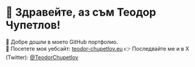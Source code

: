 # 👋 Здравейте, аз съм Теодор Чупетлов!

🚀 Добре дошли в моето GitHub портфолио.  
🔗 Посетете моя уебсайт: [teodor-chupetlov.eu](https://teodor-chupetlov.eu)
👉 Последвайте ме и в X (Twitter): [@TeodorChupetlov](https://x.com/TeodorChupetlov)
